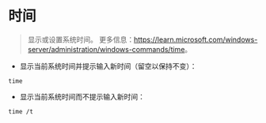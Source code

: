 # 时间

> 显示或设置系统时间。
> 更多信息：<https://learn.microsoft.com/windows-server/administration/windows-commands/time>。

- 显示当前系统时间并提示输入新时间（留空以保持不变）：

`time`

- 显示当前系统时间而不提示输入新时间：

`time /t`